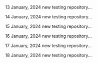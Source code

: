 13 January, 2024
new testing repository...

14 January, 2024
new testing repository...

15 January, 2024
new testing repository...

16 January, 2024
new testing repository...

17 January, 2024
new testing repository...

18 January, 2024
new testing repository...